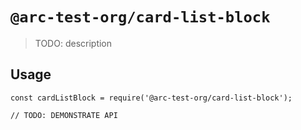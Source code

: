 # `@arc-test-org/card-list-block`

> TODO: description

## Usage

```
const cardListBlock = require('@arc-test-org/card-list-block');

// TODO: DEMONSTRATE API
```
